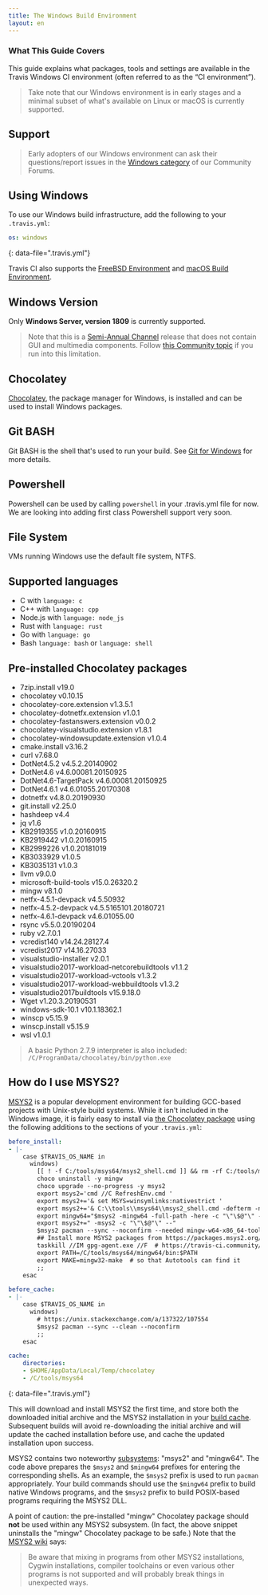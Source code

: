 ```yaml
---
title: The Windows Build Environment
layout: en
---
```


### What This Guide Covers

This guide explains what packages, tools and settings are available in the Travis Windows CI environment (often referred to as the “CI environment”).

> Take note that our Windows environment is in early stages and a minimal subset of what's available on Linux or macOS is currently supported.

## Support

> Early adopters of our Windows environment can ask their questions/report issues in the [Windows category](https://travis-ci.community/c/windows) of our Community Forums.

## Using Windows

To use our Windows build infrastructure, add the following to your `.travis.yml`:

```yaml
os: windows
```
{: data-file=".travis.yml"}

Travis CI also supports the [FreeBSD Environment](/user/reference/freebsd/) and [macOS Build Environment](/user/reference/osx/).

## Windows Version

Only **Windows Server, version 1809** is currently supported.

> Note that this is a [Semi-Annual Channel](https://en.wikipedia.org/wiki/Windows_Server#Semi-Annual_Channel_(SAC)) release that does not contain GUI and multimedia components. Follow [this Community topic](https://travis-ci.community/t/1557) if you run into this limitation.

## Chocolatey

[Chocolatey](https://chocolatey.org/), the package manager for Windows, is installed and can be used to install Windows packages.

## Git BASH

Git BASH is the shell that's used to run your build. See [Git for Windows](https://gitforwindows.org/) for more details.

## Powershell

Powershell can be used by calling `powershell` in your .travis.yml file for now. We are looking into adding first class Powershell support very soon.

## File System

VMs running Windows use the default file system, NTFS.

## Supported languages
- C with `language: c`
- C++ with `language: cpp`
- Node.js with `language: node_js`
- Rust with `language: rust`
- Go with `language: go`
- Bash `language: bash` or `language: shell`

## Pre-installed Chocolatey packages

- 7zip.install v19.0
- chocolatey v0.10.15 
- chocolatey-core.extension v1.3.5.1
- chocolatey-dotnetfx.extension v1.0.1
- chocolatey-fastanswers.extension v0.0.2
- chocolatey-visualstudio.extension v1.8.1
- chocolatey-windowsupdate.extension v1.0.4
- cmake.install v3.16.2
- curl v7.68.0
- DotNet4.5.2 v4.5.2.20140902
- DotNet4.6 v4.6.00081.20150925
- DotNet4.6-TargetPack v4.6.00081.20150925
- DotNet4.6.1 v4.6.01055.20170308
- dotnetfx v4.8.0.20190930
- git.install v2.25.0
- hashdeep v4.4
- jq v1.6
- KB2919355 v1.0.20160915
- KB2919442 v1.0.20160915
- KB2999226 v1.0.20181019
- KB3033929 v1.0.5
- KB3035131 v1.0.3
- llvm v9.0.0
- microsoft-build-tools v15.0.26320.2
- mingw v8.1.0
- netfx-4.5.1-devpack v4.5.50932
- netfx-4.5.2-devpack v4.5.5165101.20180721
- netfx-4.6.1-devpack v4.6.01055.00
- rsync v5.5.0.20190204
- ruby v2.7.0.1
- vcredist140 v14.24.28127.4
- vcredist2017 v14.16.27033
- visualstudio-installer v2.0.1
- visualstudio2017-workload-netcorebuildtools v1.1.2
- visualstudio2017-workload-vctools v1.3.2
- visualstudio2017-workload-webbuildtools v1.3.2
- visualstudio2017buildtools v15.9.18.0
- Wget v1.20.3.20190531
- windows-sdk-10.1 v10.1.18362.1
- winscp v5.15.9
- winscp.install v5.15.9
- wsl v1.0.1

> A basic Python 2.7.9 interpreter is also included: `/C/ProgramData/chocolatey/bin/python.exe`

## How do I use MSYS2?

[MSYS2](https://www.msys2.org/) is a popular development environment for building GCC-based projects with Unix-style build systems. While it isn't included in the Windows image, it is fairly easy to install via [the Chocolatey package](https://chocolatey.org/packages/msys2) using the following additions to the sections of your `.travis.yml`:

```yaml
before_install:
- |-
    case $TRAVIS_OS_NAME in
      windows)
        [[ ! -f C:/tools/msys64/msys2_shell.cmd ]] && rm -rf C:/tools/msys64
        choco uninstall -y mingw
        choco upgrade --no-progress -y msys2
        export msys2='cmd //C RefreshEnv.cmd '
        export msys2+='& set MSYS=winsymlinks:nativestrict '
        export msys2+='& C:\\tools\\msys64\\msys2_shell.cmd -defterm -no-start'
        export mingw64="$msys2 -mingw64 -full-path -here -c "\"\$@"\" --"
        export msys2+=" -msys2 -c "\"\$@"\" --"
        $msys2 pacman --sync --noconfirm --needed mingw-w64-x86_64-toolchain
        ## Install more MSYS2 packages from https://packages.msys2.org/base here
        taskkill //IM gpg-agent.exe //F  # https://travis-ci.community/t/4967
        export PATH=/C/tools/msys64/mingw64/bin:$PATH
        export MAKE=mingw32-make  # so that Autotools can find it
        ;;
    esac

before_cache:
- |-
    case $TRAVIS_OS_NAME in
      windows)
        # https://unix.stackexchange.com/a/137322/107554
        $msys2 pacman --sync --clean --noconfirm
        ;;
    esac

cache:
    directories:
    - $HOME/AppData/Local/Temp/chocolatey
    - /C/tools/msys64
```
{: data-file=".travis.yml"}

This will download and install MSYS2 the first time, and store both the downloaded initial archive and the MSYS2 installation in your [build cache](/user/caching/#arbitrary-directories). Subsequent builds will avoid re-downloading the initial archive and will update the cached installation before use, and cache the updated installation upon success.

MSYS2 contains two noteworthy [subsystems](https://github.com/msys2/msys2/wiki/MSYS2-introduction#subsystems): "msys2" and "mingw64". The code above prepares the `$msys2` and `$mingw64` prefixes for entering the corresponding shells. As an example, the `$msys2` prefix is used to run `pacman` appropriately. Your build commands should use the `$mingw64` prefix to build native Windows programs, and the `$msys2` prefix to build POSIX-based programs requiring the MSYS2 DLL.

A point of caution: the pre-installed "mingw" Chocolatey package should **not** be used within any MSYS2 subsystem. (In fact, the above snippet uninstalls the "mingw" Chocolatey package to be safe.) Note that the [MSYS2 wiki](https://github.com/msys2/msys2/wiki/MSYS2-introduction#path) says:

> Be aware that mixing in programs from other MSYS2 installations, Cygwin installations, compiler toolchains or even various other programs is not supported and will probably break things in unexpected ways.
